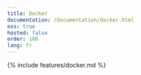 ```yaml
---
title: Docker
documentation: /documentation/docker.html
oss: true
hosted: false
order: 180
lang: fr
---
```


{% include features/docker.md %}
